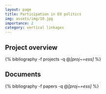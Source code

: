 ```yaml
---
layout: page
title: Participation in EU politics
img: assets/img/10.jpg
importance: 2
category: vertical linkages
---
```


## Project overview

<div class="publications">

  {% bibliography -f projects -q @*[proj~=ess]* %}

</div>

## Documents

<div class="publications">

  {% bibliography -f papers -q @*[proj~=ess]* %}

</div>


